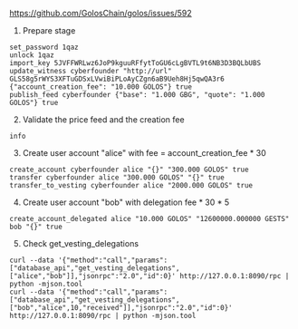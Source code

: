 https://github.com/GolosChain/golos/issues/592

1. Prepare stage
```
set_password 1qaz
unlock 1qaz
import_key 5JVFFWRLwz6JoP9kguuRFfytToGU6cLgBVTL9t6NB3D3BQLbUBS
update_witness cyberfounder "http://url" GLS58g5rWYS3XFTuGDSxLVwiBiPLoAyCZgn6aB9Ueh8Hj5qwQA3r6 {"account_creation_fee": "10.000 GOLOS"} true
publish_feed cyberfounder {"base": "1.000 GBG", "quote": "1.000 GOLOS"} true
```
2. Validate the price feed and the creation fee
```
info
```
3. Create user account "alice" with fee = account_creation_fee * 30
```
create_account cyberfounder alice "{}" "300.000 GOLOS" true
transfer cyberfounder alice "300.000 GOLOS" "{}" true
transfer_to_vesting cyberfounder alice "2000.000 GOLOS" true
```
4. Create user account "bob" with delegation fee * 30 * 5
```
create_account_delegated alice "10.000 GOLOS" "12600000.000000 GESTS" bob "{}" true
```
5. Check get_vesting_delegations
```
curl --data '{"method":"call","params":["database_api","get_vesting_delegations",["alice","bob"]],"jsonrpc":"2.0","id":0}' http://127.0.0.1:8090/rpc | python -mjson.tool
curl --data '{"method":"call","params":["database_api","get_vesting_delegations",["bob","alice",10,"received"]],"jsonrpc":"2.0","id":0}' http://127.0.0.1:8090/rpc | python -mjson.tool
```
